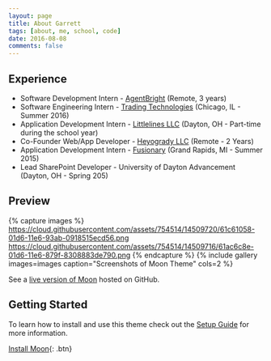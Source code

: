 ```yaml
---
layout: page
title: About Garrett
tags: [about, me, school, code]
date: 2016-08-08
comments: false
---
```


## Experience
* Software Development Intern - [AgentBright](http://agentbright.com) (Remote, 3 years)
* Software Engineering Intern - [Trading Technologies](http://tradingtechnologies.com) (Chicago, IL - Summer 2016)
* Application Development Intern - [Littlelines LLC](http://littlelines.com) (Dayton, OH - Part-time during the school year)
* Co-Founder Web/App Developer - [Heyogrady LLC](http://heyogrady.com) (Remote - 2 Years)
* Application Development Intern - [Fusionary](http://fusionary.com) (Grand Rapids, MI - Summer 2015)
* Lead SharePoint Developer - University of Dayton Advancement (Dayton, OH - Spring 205)

## Preview

{% capture images %}
    https://cloud.githubusercontent.com/assets/754514/14509720/61c61058-01d6-11e6-93ab-0918515ecd56.png
    https://cloud.githubusercontent.com/assets/754514/14509716/61ac6c8e-01d6-11e6-879f-8308883de790.png
{% endcapture %}
{% include gallery images=images caption="Screenshots of Moon Theme" cols=2 %}

See a [live version of Moon](http://taylantatli.github.io/Moon) hosted on GitHub.

## Getting Started

To learn how to install and use this theme check out the [Setup Guide](http://taylantatli.me/Moon/moon-theme/) for more information.
      
[Install Moon](https://github.com/TaylanTatli/Moon){: .btn}
